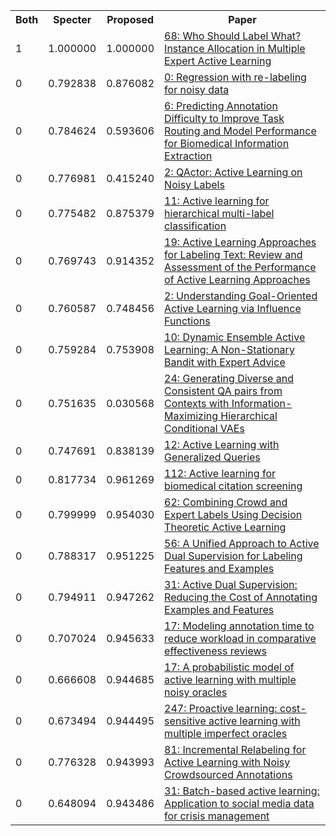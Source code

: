 <html><table><tr>
<th>Both</th>
<th>Specter</th>
<th>Proposed</th>
<th>Paper</th>
</tr>
<tr>
<td>1</td>
<td>1.000000</td>
<td>1.000000</td>
<td><a href="https://www.semanticscholar.org/paper/c7f81acd7b8cf9a396cd1c1ca4cda54e17e75dd5">68: Who Should Label What? Instance Allocation in Multiple Expert Active Learning</a></td>
</tr>
<tr>
<td>0</td>
<td>0.792838</td>
<td>0.876082</td>
<td><a href="https://www.semanticscholar.org/paper/5e934a51d7de2c962118df28ac1d84c6b77a91ec">0: Regression with re-labeling for noisy data</a></td>
</tr>
<tr>
<td>0</td>
<td>0.784624</td>
<td>0.593606</td>
<td><a href="https://www.semanticscholar.org/paper/01eaa69c35cbcee1e39bb19f9479dbd51404085d">6: Predicting Annotation Difficulty to Improve Task Routing and Model Performance for Biomedical Information Extraction</a></td>
</tr>
<tr>
<td>0</td>
<td>0.776981</td>
<td>0.415240</td>
<td><a href="https://www.semanticscholar.org/paper/241ecd3c3720723534505b4a03f9f9e03a3897a6">2: QActor: Active Learning on Noisy Labels</a></td>
</tr>
<tr>
<td>0</td>
<td>0.775482</td>
<td>0.875379</td>
<td><a href="https://www.semanticscholar.org/paper/4452c06dd3db575aa58e73df067d868b1c582583">11: Active learning for hierarchical multi-label classification</a></td>
</tr>
<tr>
<td>0</td>
<td>0.769743</td>
<td>0.914352</td>
<td><a href="https://www.semanticscholar.org/paper/e11c9b006e962152d7c7a9f22a524b29d932609a">19: Active Learning Approaches for Labeling Text: Review and Assessment of the Performance of Active Learning Approaches</a></td>
</tr>
<tr>
<td>0</td>
<td>0.760587</td>
<td>0.748456</td>
<td><a href="https://www.semanticscholar.org/paper/09a41eb0dc6c17508ce8fe94b9aa491f7a41c299">2: Understanding Goal-Oriented Active Learning via Influence Functions</a></td>
</tr>
<tr>
<td>0</td>
<td>0.759284</td>
<td>0.753908</td>
<td><a href="https://www.semanticscholar.org/paper/630b0e22cf2e169df8c477cdd91a86b5168b1d32">10: Dynamic Ensemble Active Learning: A Non-Stationary Bandit with Expert Advice</a></td>
</tr>
<tr>
<td>0</td>
<td>0.751635</td>
<td>0.030568</td>
<td><a href="https://www.semanticscholar.org/paper/14988524c74fe0467571033a31c16d36d25f52bd">24: Generating Diverse and Consistent QA pairs from Contexts with Information-Maximizing Hierarchical Conditional VAEs</a></td>
</tr>
<tr>
<td>0</td>
<td>0.747691</td>
<td>0.838139</td>
<td><a href="https://www.semanticscholar.org/paper/d70e14e835ab62206a2392812c4807d24fe72ac4">12: Active Learning with Generalized Queries</a></td>
</tr>
<tr>
<td>0</td>
<td>0.817734</td>
<td>0.961269</td>
<td><a href="https://www.semanticscholar.org/paper/ff52c56a82a859f6749cb2b52dab9a6741abc8a5">112: Active learning for biomedical citation screening</a></td>
</tr>
<tr>
<td>0</td>
<td>0.799999</td>
<td>0.954030</td>
<td><a href="https://www.semanticscholar.org/paper/15942b725deb3f6ef848d2e8bd71f1dfa5593b66">62: Combining Crowd and Expert Labels Using Decision Theoretic Active Learning</a></td>
</tr>
<tr>
<td>0</td>
<td>0.788317</td>
<td>0.951225</td>
<td><a href="https://www.semanticscholar.org/paper/15ba2a5f25d447540d5b341bfa9f25629a59eda4">56: A Unified Approach to Active Dual Supervision for Labeling Features and Examples</a></td>
</tr>
<tr>
<td>0</td>
<td>0.794911</td>
<td>0.947262</td>
<td><a href="https://www.semanticscholar.org/paper/1c4b3171e8fd51e0b31b7c5ed6c6b13ab6a9f982">31: Active Dual Supervision: Reducing the Cost of Annotating Examples and Features</a></td>
</tr>
<tr>
<td>0</td>
<td>0.707024</td>
<td>0.945633</td>
<td><a href="https://www.semanticscholar.org/paper/296b942514f03769aeccbd1c03f18e0580db6f93">17: Modeling annotation time to reduce workload in comparative effectiveness reviews</a></td>
</tr>
<tr>
<td>0</td>
<td>0.666608</td>
<td>0.944685</td>
<td><a href="https://www.semanticscholar.org/paper/d231e4bf2e5a57f5ef2e4330095e7da8b8e31136">17: A probabilistic model of active learning with multiple noisy oracles</a></td>
</tr>
<tr>
<td>0</td>
<td>0.673494</td>
<td>0.944495</td>
<td><a href="https://www.semanticscholar.org/paper/934166bbcda68614fab94f7d505c0adc2d870842">247: Proactive learning: cost-sensitive active learning with multiple imperfect oracles</a></td>
</tr>
<tr>
<td>0</td>
<td>0.776328</td>
<td>0.943993</td>
<td><a href="https://www.semanticscholar.org/paper/222883709a49136bee93fb55c9d13d2d9be452b4">81: Incremental Relabeling for Active Learning with Noisy Crowdsourced Annotations</a></td>
</tr>
<tr>
<td>0</td>
<td>0.648094</td>
<td>0.943486</td>
<td><a href="https://www.semanticscholar.org/paper/2189fec35e22b9d0465d4607cd1eb2cdf4627f70">31: Batch-based active learning: Application to social media data for crisis management</a></td>
</tr>
</table></html>
